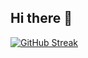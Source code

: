 ## Hi there 👋

<!--
**davidfrtala/davidfrtala** is a ✨ _special_ ✨ repository because its `README.md` (this file) appears on your GitHub profile.

Here are some ideas to get you started:

- 🔭 I’m currently working on ...
- 🌱 I’m currently learning ...
- 👯 I’m looking to collaborate on ...
- 🤔 I’m looking for help with ...
- 💬 Ask me about ...
- 📫 How to reach me: ...
- 😄 Pronouns: ...
- ⚡ Fun fact: ...
-->

[![GitHub Streak](https://streak-stats.demolab.com?user=davidfrtala&theme=github-dark-blue&hide_border=true&date_format=j%20M%5B%20Y%5D&exclude_days=Sun%2CSat&card_width=840)](https://git.io/streak-stats)
